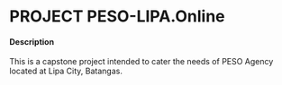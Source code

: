 # PROJECT PESO-LIPA.Online

#### Description
This is a capstone project intended to cater the needs of PESO Agency located at Lipa City, Batangas.
